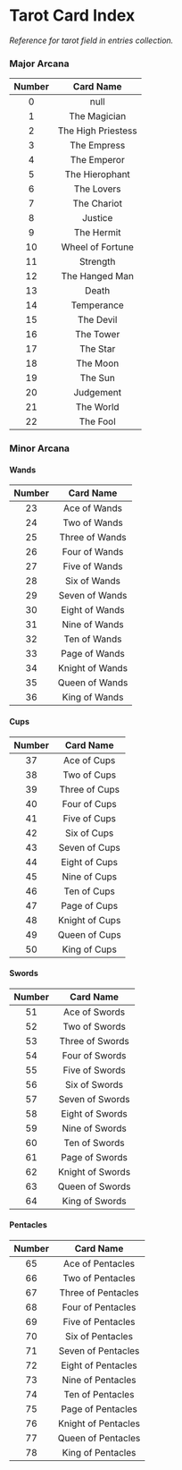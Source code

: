 # Tarot Card Index
_Reference for tarot field in entries collection._

### Major Arcana
| Number        | Card Name             |
|:-------------:|:---------------------:|
0 | null 
1 |	The Magician
2 |	The High Priestess
3 |	The Empress
4 |	The Emperor
5 |	The Hierophant
6 |	The Lovers
7 |	The Chariot
8 |	Justice
9 |	The Hermit
10 | Wheel of Fortune
11 | Strength
12 | The Hanged Man
13 | Death
14 | Temperance
15 | The Devil
16 | The Tower
17 | The Star
18 | The Moon
19 | The Sun	
20 | Judgement	
21 | The World	
22 | The Fool

### Minor Arcana
#### Wands
| Number        | Card Name             |
|:-------------:|:---------------------:|
23 | Ace of Wands
24 | Two of Wands
25 | Three of Wands
26 | Four of Wands
27 | Five of Wands
28 | Six of Wands
29 | Seven of Wands
30 | Eight of Wands
31 | Nine of Wands
32 | Ten of Wands
33 | Page of Wands
34 | Knight of Wands
35 | Queen of Wands
36 | King of Wands

#### Cups
| Number        | Card Name             |
|:-------------:|:---------------------:|
37 | Ace of Cups
38 | Two of Cups
39 | Three of Cups
40 | Four of Cups
41 | Five of Cups
42 | Six of Cups
43 | Seven of Cups
44 | Eight of Cups
45 | Nine of Cups
46 | Ten of Cups
47 | Page of Cups
48 | Knight of Cups
49 | Queen of Cups
50 | King of Cups

#### Swords
| Number        | Card Name             |
|:-------------:|:---------------------:|
51 | Ace of Swords
52 | Two of Swords
53 | Three of Swords
54 | Four of Swords
55 | Five of Swords
56 | Six of Swords
57 | Seven of Swords
58 | Eight of Swords
59 | Nine of Swords
60 | Ten of Swords
61 | Page of Swords
62 | Knight of Swords
63 | Queen of Swords
64 | King of Swords

#### Pentacles
| Number        | Card Name             |
|:-------------:|:---------------------:|
65 | Ace of Pentacles
66 | Two of Pentacles
67 | Three of Pentacles
68 | Four of Pentacles
69 | Five of Pentacles
70 | Six of Pentacles
71 | Seven of Pentacles
72 | Eight of Pentacles
73 | Nine of Pentacles
74 | Ten of Pentacles
75 | Page of Pentacles
76 | Knight of Pentacles
77 | Queen of Pentacles
78 | King of Pentacles